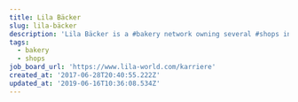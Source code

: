 ```yaml
---
title: Lila Bäcker
slug: lila-bäcker
description: 'Lila Bäcker is a #bakery network owning several #shops in Germany'
tags:
  - bakery
  - shops
job_board_url: 'https://www.lila-world.com/karriere'
created_at: '2017-06-28T20:40:55.222Z'
updated_at: '2019-06-16T10:36:08.534Z'
---
```

